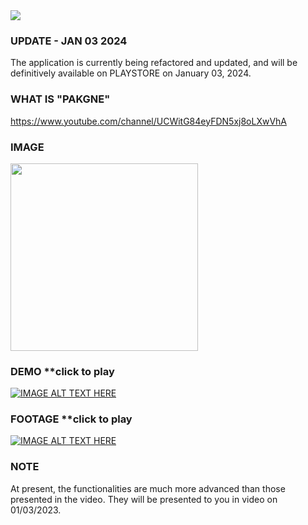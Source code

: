 <img src="https://i.imgur.com/a/1xONcuQ.png">

### UPDATE - JAN 03 2024
The application is currently being refactored and updated, and will be definitively available on PLAYSTORE on January 03, 2024.

### WHAT IS "PAKGNE"
https://www.youtube.com/channel/UCWitG84eyFDN5xj8oLXwVhA


### IMAGE
<img src="https://i.imgur.com/JTv02Ur.png" width="300">

### DEMO **click to play
[![IMAGE ALT TEXT HERE](https://img.youtube.com/vi/zfWlCx1GNGo/maxresdefault.jpg)](https://youtube.com/shorts/zfWlCx1GNGo)

### FOOTAGE **click to play
[![IMAGE ALT TEXT HERE](https://img.youtube.com/vi/_JIodAa3uwQ/maxresdefault.jpg)](https://youtu.be/_JIodAa3uwQ)

### NOTE
At present, the functionalities are much more advanced than those presented in the video. They will be presented to you in video on 01/03/2023.
